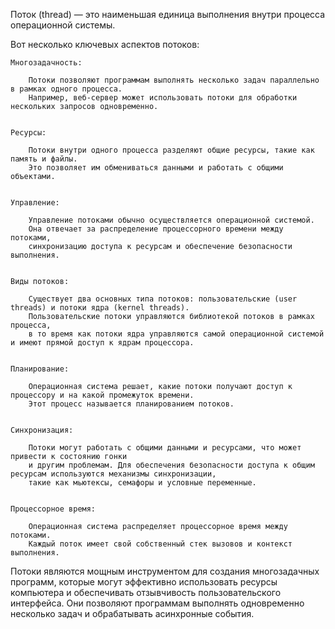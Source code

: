 

Поток (thread) — это наименьшая единица выполнения внутри процесса операционной системы.


Вот несколько ключевых аспектов потоков:

    Многозадачность:

        Потоки позволяют программам выполнять несколько задач параллельно в рамках одного процесса.
        Например, веб-сервер может использовать потоки для обработки нескольких запросов одновременно.


    Ресурсы:

        Потоки внутри одного процесса разделяют общие ресурсы, такие как память и файлы.
        Это позволяет им обмениваться данными и работать с общими объектами.


    Управление:

        Управление потоками обычно осуществляется операционной системой.
        Она отвечает за распределение процессорного времени между потоками,
        синхронизацию доступа к ресурсам и обеспечение безопасности выполнения.


    Виды потоков:

        Существует два основных типа потоков: пользовательские (user threads) и потоки ядра (kernel threads).
        Пользовательские потоки управляются библиотекой потоков в рамках процесса,
        в то время как потоки ядра управляются самой операционной системой и имеют прямой доступ к ядрам процессора.


    Планирование:

        Операционная система решает, какие потоки получают доступ к процессору и на какой промежуток времени.
        Этот процесс называется планированием потоков.


    Синхронизация:

        Потоки могут работать с общими данными и ресурсами, что может привести к состоянию гонки
        и другим проблемам. Для обеспечения безопасности доступа к общим ресурсам используются механизмы синхронизации,
        такие как мьютексы, семафоры и условные переменные.


    Процессорное время:

        Операционная система распределяет процессорное время между потоками.
        Каждый поток имеет свой собственный стек вызовов и контекст выполнения.



Потоки являются мощным инструментом для создания многозадачных программ, которые могут эффективно
использовать ресурсы компьютера и обеспечивать отзывчивость пользовательского интерфейса.
Они позволяют программам выполнять одновременно несколько задач и обрабатывать асинхронные события.


